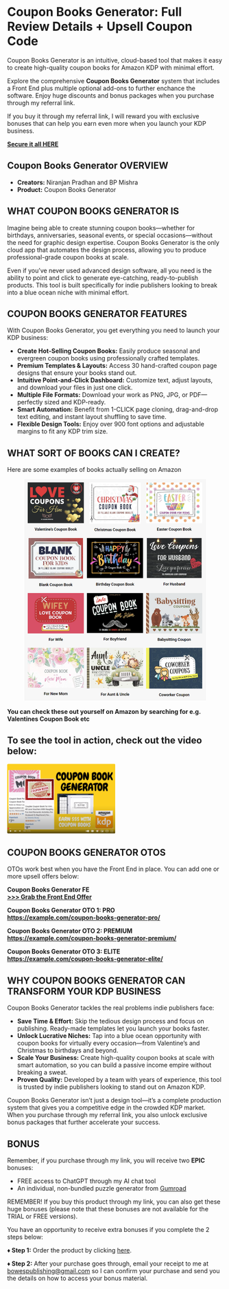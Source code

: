 <h1>Coupon Books Generator: Full Review Details + Upsell Coupon Code</h1>

<p>Coupon Books Generator is an intuitive, cloud-based tool that makes it easy to create high-quality coupon books for Amazon KDP with minimal effort.</p>
<p>Explore the comprehensive <strong>Coupon Books Generator</strong> system that includes a Front End plus multiple optional add-ons to further enchance the software. Enjoy huge discounts and bonus packages when you purchase through my referral link.</p>

<p>If you buy it through my referral link, I will reward you with exclusive bonuses that can help you earn even more when you launch your KDP business.</p>

<strong><a href="https://bowespublishing.com/couponbookgenerator" target="_blank" rel="nofollow noopener">Secure it all HERE</a></strong></p>

<h2>Coupon Books Generator OVERVIEW</h2>
<ul>
  <li><strong>Creators:</strong> Niranjan Pradhan and BP Mishra</li>
  <li><strong>Product:</strong> Coupon Books Generator</li>
</ul>

<h2>WHAT COUPON BOOKS GENERATOR IS</h2>
<p>Imagine being able to create stunning coupon books—whether for birthdays, anniversaries, seasonal events, or special occasions—without the need for graphic design expertise. Coupon Books Generator is the only cloud app that automates the design process, allowing you to produce professional-grade coupon books at scale.</p>
<p>Even if you’ve never used advanced design software, all you need is the ability to point and click to generate eye-catching, ready-to-publish products. This tool is built specifically for indie publishers looking to break into a blue ocean niche with minimal effort.</p>

<h2>COUPON BOOKS GENERATOR FEATURES</h2>
<p>With Coupon Books Generator, you get everything you need to launch your KDP business:</p>
<ul>
  <li><strong>Create Hot-Selling Coupon Books:</strong> Easily produce seasonal and evergreen coupon books using professionally crafted templates.</li>
  <li><strong>Premium Templates & Layouts:</strong> Access 30 hand-crafted coupon page designs that ensure your books stand out.</li>
  <li><strong>Intuitive Point-and-Click Dashboard:</strong> Customize text, adjust layouts, and download your files in just one click.</li>
  <li><strong>Multiple File Formats:</strong> Download your work as PNG, JPG, or PDF—perfectly sized and KDP-ready.</li>
  <li><strong>Smart Automation:</strong> Benefit from 1-CLICK page cloning, drag-and-drop text editing, and instant layout shuffling to save time.</li>
  <li><strong>Flexible Design Tools:</strong> Enjoy over 900 font options and adjustable margins to fit any KDP trim size.</li>
</ul>

<h2>WHAT SORT OF BOOKS CAN I CREATE?</h2>

<p>Here are some examples of books actually selling on Amazon</p>

<figure class="w-richtext-align-center w-richtext-figure-type-image">
  <div>
    <img src="https://raw.githubusercontent.com/bowespublishing/Coupon-Books-Generator-OTO/main/images/examples.png" alt="Coupon Books Generator" />
  </div>
</figure>

<p><strong>You can check these out yourself on Amazon by searching for e.g. Valentines Coupon Book etc</strong><br />

<h2>To see the tool in action, check out the video below:</h2>

<a href="https://www.youtube.com/watch?v=2ZcQfWRMRW4" target="_blank" rel="noopener">
  <img src="https://raw.githubusercontent.com/bowespublishing/Coupon-Books-Generator-OTO/main/images/youtube.png" alt="Watch Video" style="max-width:50%; height:auto;">
</a>

<h2>COUPON BOOKS GENERATOR OTOS</h2>
<p>OTOs work best when you have the Front End in place. You can add one or more upsell offers below:</p>
<p><strong>Coupon Books Generator FE</strong><br />
<strong><a href="https://couponbooksgenerator.com/fe-link" target="_blank" rel="nofollow noopener">>>> Grab the Front End Offer</a></strong></p>
<p><strong>Coupon Books Generator OTO 1: PRO</strong><br />
<strong><a href="https://couponbooksgenerator.com/pro-link" target="_blank" rel="nofollow noopener">https://example.com/coupon-books-generator-pro/</a></strong></p>
<p><strong>Coupon Books Generator OTO 2: PREMIUM</strong><br />
<strong><a href="https://couponbooksgenerator.com/premium-link" target="_blank" rel="nofollow noopener">https://example.com/coupon-books-generator-premium/</a></strong></p>
<p><strong>Coupon Books Generator OTO 3: ELITE</strong><br />
<strong><a href="https://couponbooksgenerator.com/elite-link" target="_blank" rel="nofollow noopener">https://example.com/coupon-books-generator-elite/</a></strong></p>

<h2>WHY COUPON BOOKS GENERATOR CAN TRANSFORM YOUR KDP BUSINESS</h2>
<p>Coupon Books Generator tackles the real problems indie publishers face:</p>
<ul>
  <li><strong>Save Time &amp; Effort:</strong> Skip the tedious design process and focus on publishing. Ready-made templates let you launch your books faster.</li>
  <li><strong>Unlock Lucrative Niches:</strong> Tap into a blue ocean opportunity with coupon books for virtually every occasion—from Valentine’s and Christmas to birthdays and beyond.</li>
  <li><strong>Scale Your Business:</strong> Create high-quality coupon books at scale with smart automation, so you can build a passive income empire without breaking a sweat.</li>
  <li><strong>Proven Quality:</strong> Developed by a team with years of experience, this tool is trusted by indie publishers looking to stand out on Amazon KDP.</li>
</ul>

<p>Coupon Books Generator isn’t just a design tool—it’s a complete production system that gives you a competitive edge in the crowded KDP market. When you purchase through my referral link, you also unlock exclusive bonus packages that further accelerate your success.</p>

<h2>BONUS</h2>

<p>Remember, if you purchase through my link, you will receive two <strong>EPIC</strong> bonuses:</p>
<ul>
  <li>FREE access to ChatGPT through my AI chat tool</li>
  <li>An individual, non-bundled puzzle generator from <a href="https://bowespublishing.gumroad.com/" target="_blank" rel="noopener">Gumroad</a></li>
</ul>

<p>REMEMBER! If you buy this product through my link, you can also get these huge bonuses (please note that these bonuses are not available for the TRIAL or FREE versions).</p>

<p>You have an opportunity to receive extra bonuses if you complete the 2 steps below:</p>

<p><strong>♦ Step 1:</strong> Order the product by clicking <a href="https://bowespublishing.com/couponbookgenerator" target="_blank" rel="noopener">here</a>.</p>
<p><strong>♦ Step 2:</strong> After your purchase goes through, email your receipt to me at <a href="mailto:bowespublishing@gmail.com">bowespublishing@gmail.com</a> so I can confirm your purchase and send you the details on how to access your bonus material.</p>
